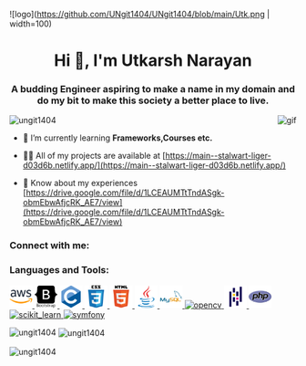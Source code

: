 ![logo](https://github.com/UNgit1404/UNgit1404/blob/main/Utk.png | width=100)
<h1 align="center">Hi 👋, I'm Utkarsh Narayan</h1>
<h3 align="center">A budding Engineer aspiring to make a name in my domain and do my bit to make this society a better place to live.</h3>
<img align="right" alt="gif" src="https://encrypted-tbn0.gstatic.com/images?q=tbn:ANd9GcRLV724M4QSVD6ts7BHGXbmsUAl-Mv055jiMw&usqp=CAU">
<p align="left"> <img src="https://komarev.com/ghpvc/?username=ungit1404&label=Profile%20views&color=0e75b6&style=flat" alt="ungit1404" /> </p>

- 🌱 I’m currently learning **Frameworks,Courses etc.**

- 👨‍💻 All of my projects are available at [https://main--stalwart-liger-d03d6b.netlify.app/](https://main--stalwart-liger-d03d6b.netlify.app/)

- 📄 Know about my experiences [https://drive.google.com/file/d/1LCEAUMTtTndASgk-obmEbwAfjcRK_AE7/view](https://drive.google.com/file/d/1LCEAUMTtTndASgk-obmEbwAfjcRK_AE7/view)

<h3 align="left">Connect with me:</h3>
<p align="left">
</p>

<h3 align="left">Languages and Tools:</h3>
<p align="left"> <a href="https://aws.amazon.com" target="_blank" rel="noreferrer"> <img src="https://raw.githubusercontent.com/devicons/devicon/master/icons/amazonwebservices/amazonwebservices-original-wordmark.svg" alt="aws" width="40" height="40"/> </a> <a href="https://getbootstrap.com" target="_blank" rel="noreferrer"> <img src="https://raw.githubusercontent.com/devicons/devicon/master/icons/bootstrap/bootstrap-plain-wordmark.svg" alt="bootstrap" width="40" height="40"/> </a> <a href="https://www.cprogramming.com/" target="_blank" rel="noreferrer"> <img src="https://raw.githubusercontent.com/devicons/devicon/master/icons/c/c-original.svg" alt="c" width="40" height="40"/> </a> <a href="https://www.w3schools.com/css/" target="_blank" rel="noreferrer"> <img src="https://raw.githubusercontent.com/devicons/devicon/master/icons/css3/css3-original-wordmark.svg" alt="css3" width="40" height="40"/> </a> <a href="https://www.w3.org/html/" target="_blank" rel="noreferrer"> <img src="https://raw.githubusercontent.com/devicons/devicon/master/icons/html5/html5-original-wordmark.svg" alt="html5" width="40" height="40"/> </a> <a href="https://www.java.com" target="_blank" rel="noreferrer"> <img src="https://raw.githubusercontent.com/devicons/devicon/master/icons/java/java-original.svg" alt="java" width="40" height="40"/> </a> <a href="https://www.mysql.com/" target="_blank" rel="noreferrer"> <img src="https://raw.githubusercontent.com/devicons/devicon/master/icons/mysql/mysql-original-wordmark.svg" alt="mysql" width="40" height="40"/> </a> <a href="https://opencv.org/" target="_blank" rel="noreferrer"> <img src="https://www.vectorlogo.zone/logos/opencv/opencv-icon.svg" alt="opencv" width="40" height="40"/> </a> <a href="https://pandas.pydata.org/" target="_blank" rel="noreferrer"> <img src="https://raw.githubusercontent.com/devicons/devicon/2ae2a900d2f041da66e950e4d48052658d850630/icons/pandas/pandas-original.svg" alt="pandas" width="40" height="40"/> </a> <a href="https://www.php.net" target="_blank" rel="noreferrer"> <img src="https://raw.githubusercontent.com/devicons/devicon/master/icons/php/php-original.svg" alt="php" width="40" height="40"/> </a> <a href="https://scikit-learn.org/" target="_blank" rel="noreferrer"> <img src="https://upload.wikimedia.org/wikipedia/commons/0/05/Scikit_learn_logo_small.svg" alt="scikit_learn" width="40" height="40"/> </a> <a href="https://symfony.com" target="_blank" rel="noreferrer"> <img src="https://symfony.com/logos/symfony_black_03.svg" alt="symfony" width="40" height="40"/> </a> </p>

<p><img align="left" src="https://github-readme-stats.vercel.app/api/top-langs?username=ungit1404&show_icons=true&locale=en&layout=compact" alt="ungit1404" /></p>

<p>&nbsp;<img align="center" src="https://github-readme-stats.vercel.app/api?username=ungit1404&show_icons=true&locale=en" alt="ungit1404" /></p>

<p><img align="center" src="https://github-readme-streak-stats.herokuapp.com/?user=ungit1404&" alt="ungit1404" /></p>
